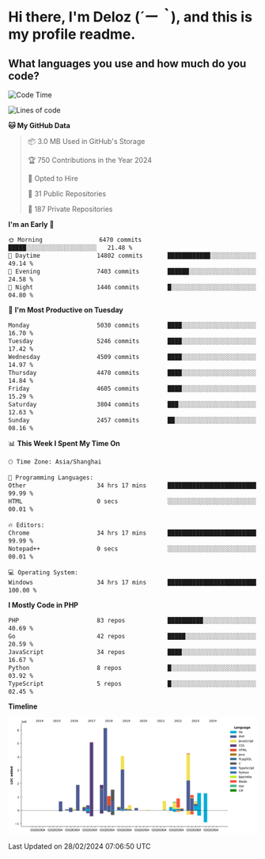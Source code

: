 # **Hi there, I'm Deloz (*´ー｀*), and this is my profile readme.**

## **What languages you use and how much do you code?**

<!--START_SECTION:waka-->
![Code Time](http://img.shields.io/badge/Code%20Time-3%2C374%20hrs%2048%20mins-blue)

![Lines of code](https://img.shields.io/badge/From%20Hello%20World%20I%27ve%20Written-35.6%20million%20lines%20of%20code-blue)

**🐱 My GitHub Data** 

> 📦 3.0 MB Used in GitHub's Storage 
 > 
> 🏆 750 Contributions in the Year 2024
 > 
> 💼 Opted to Hire
 > 
> 📜 31 Public Repositories 
 > 
> 🔑 187 Private Repositories 
 > 
**I'm an Early 🐤** 

```text
🌞 Morning                6470 commits        █████░░░░░░░░░░░░░░░░░░░░   21.48 % 
🌆 Daytime                14802 commits       ████████████░░░░░░░░░░░░░   49.14 % 
🌃 Evening                7403 commits        ██████░░░░░░░░░░░░░░░░░░░   24.58 % 
🌙 Night                  1446 commits        █░░░░░░░░░░░░░░░░░░░░░░░░   04.80 % 
```
📅 **I'm Most Productive on Tuesday** 

```text
Monday                   5030 commits        ████░░░░░░░░░░░░░░░░░░░░░   16.70 % 
Tuesday                  5246 commits        ████░░░░░░░░░░░░░░░░░░░░░   17.42 % 
Wednesday                4509 commits        ████░░░░░░░░░░░░░░░░░░░░░   14.97 % 
Thursday                 4470 commits        ████░░░░░░░░░░░░░░░░░░░░░   14.84 % 
Friday                   4605 commits        ████░░░░░░░░░░░░░░░░░░░░░   15.29 % 
Saturday                 3804 commits        ███░░░░░░░░░░░░░░░░░░░░░░   12.63 % 
Sunday                   2457 commits        ██░░░░░░░░░░░░░░░░░░░░░░░   08.16 % 
```


📊 **This Week I Spent My Time On** 

```text
🕑︎ Time Zone: Asia/Shanghai

💬 Programming Languages: 
Other                    34 hrs 17 mins      █████████████████████████   99.99 % 
HTML                     0 secs              ░░░░░░░░░░░░░░░░░░░░░░░░░   00.01 % 

🔥 Editors: 
Chrome                   34 hrs 17 mins      █████████████████████████   99.99 % 
Notepad++                0 secs              ░░░░░░░░░░░░░░░░░░░░░░░░░   00.01 % 

💻 Operating System: 
Windows                  34 hrs 17 mins      █████████████████████████   100.00 % 
```

**I Mostly Code in PHP** 

```text
PHP                      83 repos            ██████████░░░░░░░░░░░░░░░   40.69 % 
Go                       42 repos            █████░░░░░░░░░░░░░░░░░░░░   20.59 % 
JavaScript               34 repos            ████░░░░░░░░░░░░░░░░░░░░░   16.67 % 
Python                   8 repos             █░░░░░░░░░░░░░░░░░░░░░░░░   03.92 % 
TypeScript               5 repos             █░░░░░░░░░░░░░░░░░░░░░░░░   02.45 % 
```



**Timeline**

![Lines of Code chart](https://raw.githubusercontent.com/deloz/deloz/main/assets/bar_graph.png)


 Last Updated on 28/02/2024 07:06:50 UTC
<!--END_SECTION:waka-->
